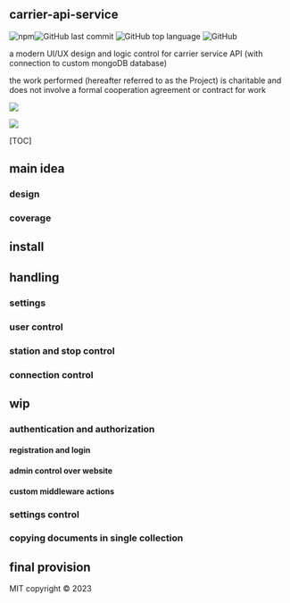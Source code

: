 ## carrier-api-service
![npm](https://img.shields.io/npm/v/npm?color=%23FFFFFF&style=for-the-badge)![GitHub last commit](https://img.shields.io/github/last-commit/krisior/carrier-api-service?color=%23002664&style=for-the-badge)
![GitHub top language](https://img.shields.io/github/languages/top/krisior/carrier-api-service?color=%23FF6319&style=for-the-badge)
![GitHub](https://img.shields.io/github/license/krisior/carrier-api-service?color=%2300B4D7&style=for-the-badge)

a modern UI/UX design and logic control for carrier service API (with connection to custom mongoDB database)

the work performed (hereafter referred to as the Project) is charitable and does not involve a formal cooperation agreement or contract for work

[![](https://webimages.mongodb.com/_com_assets/cms/kuyjf3vea2hg34taa-horizontal_default_slate_blue.svg?auto=format%252Ccompress)](https://www.mongodb.com/)

[![](https://expressjs.com/images/express-facebook-share.png)](https://expressjs.com/)

[TOC]

## main idea
### design
### coverage
## install

## handling
### settings
### user control
### station and stop control
### connection control

## wip
### authentication and authorization
#### registration and login
#### admin control over website
#### custom middleware actions
### settings control
### copying documents in single collection

## final provision

MIT copyright © 2023 